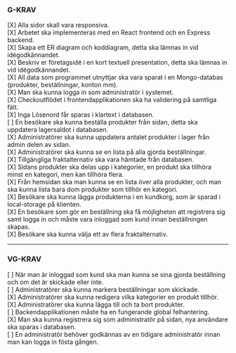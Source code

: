 ### G-KRAV

[X] Alla sidor skall vara responsiva.  
[X] Arbetet ska implementeras med en React frontend och en Express backend.  
[X] Skapa ett ER diagram och koddiagram, detta ska lämnas in vid idégodkännandet.  
[X] Beskriv er företagsidé i en kort textuell presentation, detta ska lämnas in vid idégodkännandet.  
[X] All data som programmet utnyttjar ska vara sparat i en Mongo-databas (produkter, beställningar, konton mm).  
[X] Man ska kunna logga in som administratör i systemet.  
[X] Checkoutflödet i frontendapplikationen ska ha validering på samtliga fält.  
[X] Inga Lösenord får sparas i klartext i databasen.  
[ ] En besökare ska kunna beställa produkter från sidan, detta ska uppdatera lagersaldot i databasen.  
[X] Administratörer ska kunna uppdatera antalet produkter i lager från admin delen av sidan.  
[X] Administratörer ska kunna se en lista på alla gjorda beställningar.  
[X] Tillgängliga fraktalternativ ska vara hämtade från databasen.  
[X] Sidans produkter ska delas upp i kategorier, en produkt ska tillhöra minst en kategori, men kan tillhöra flera.  
[X] Från hemsidan ska man kunna se en lista över alla produkter, och man ska kunna lista bara dom produkter som tillhör en kategori.  
[X] Besökare ska kunna lägga produkterna i en kundkorg, som är sparad i local-storage på klienten.  
[X] En besökare som gör en beställning ska få möjligheten att registrera sig samt logga in och måste vara inloggad som kund innan beställningen skapas.  
[X] Besökare ska kunna välja ett av flera fraktalternativ.

---

### VG-KRAV

[ ] När man är inloggad som kund ska man kunna se sina gjorda beställning och om det är skickade eller inte.  
[ ] Administratörer ska kunna markera beställningar som skickade.  
[X] Administratörer ska kunna redigera vilka kategorier en produkt tillhör.  
[X] Administratörer ska kunna lägga till och ta bort produkter.  
[ ] Backendapplikationen måste ha en fungerande global felhantering.  
[X] Man ska kunna registrera sig som administratör på sidan, nya användare ska sparas i databasen.  
[ ] En administratör behöver godkännas av en tidigare administratör innan man kan logga in fösta gången.
